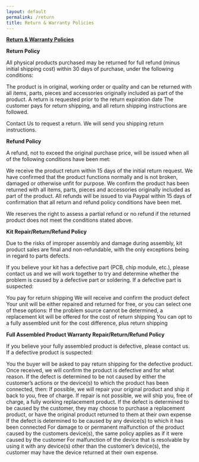 ```yaml
---
layout: default
permalink: /return
title: Return & Warranty Policies
---
```


<b><u>Return & Warranty Policies</u></b>

<b>Return Policy</b>

All physical products purchased may be returned for full refund (minus initial shipping cost) within 30 days of purchase, under the following conditions:

The product is in original, working order or quality and can be returned with all items, parts, pieces and accessories originally included as part of the product.
A return is requested prior to the return expiration date
The customer pays for return shipping, and all return shipping instructions are followed.

Contact Us to request a return. We will send you shipping return instructions.

<b>Refund Policy</b>

A refund, not to exceed the original purchase price, will be issued when all of the following conditions have been met:

We receive the product return within 15 days of the initial return request.
We have confirmed that the product functions normally and is not broken, damaged or otherwise unfit for purpose.
We confirm the product has been returned with all items, parts, pieces and accessories originally included as part of the product.
All refunds will be issued to via Paypal within 15 days of confirmation that all return and refund policy conditions have been met.

We reserves the right to assess a partial refund or no refund if the returned product does not meet the conditions stated above.

<b>Kit Repair/Return/Refund Policy</b>

Due to the risks of improper assembly and damage during assembly, kit product sales are final and non-refundable, with the only exceptions being in regard to parts defects.

If you believe your kit has a defective part (PCB, chip module, etc.), please contact us and we will work together to try and determine whether the problem is caused by a defective part or soldering. If a defective part is suspected:

You pay for return shipping
We will receive and confirm the product defect
Your unit will be either repaired and returned for free, or you can select one of these options:
If the problem source cannot be determined, a replacement kit will be offered for the cost of return shipping
You can opt to a fully assembled unit for the cost difference, plus return shipping

<b>Full Assembled Product Warranty Repair/Return/Refund Policy</b>

If you believe your fully assembled product is defective, please contact us. If a defective product is suspected:

You the buyer will be asked to pay return shipping for the defective product.
Once received, we will confirm the product is defective and for what reason.
If the defect is determined to be not caused by either the customer’s actions or the device(s) to which the product has been connected, then:
If possible, we will repair your original product and ship it back to you, free of charge.
If repair is not possible, we will ship you, free of charge, a fully working replacement product.
If the defect is determined to be caused by the customer, they may choose to purchase a replacement product, or have the original product returned to them at their own expense
If the defect is determined to be caused by any device(s) to which it has been connected
For damage to or permanent malfunction of the product caused by the customers device(s), the same policy applies as if it were caused by the customer
For malfunction of the device that is resolvable by using it with any device(s) other than the customer’s device(s), the customer may have the device returned at their own expense.